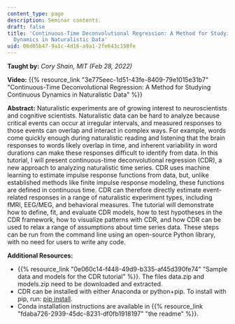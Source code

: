 ```yaml
---
content_type: page
description: Seminar contents.
draft: false
title: 'Continuous-Time Deconvolutional Regression: A Method for Studying Continuous
  Dynamics in Naturalistic Data'
uid: 06d05b47-9a1c-4d16-a9a1-2fe643c158fe
---
```

**Taught by:** *Cory Shain, MIT (Feb 28, 2022)*

**Video:** {{% resource_link "3e775eec-1d51-43fe-8409-79e1015e31b7" "Continuous-Time Deconvolutional Regression: A Method for Studying Continuous Dynamics in Naturalistic Data" %}}

**Abstract:** Naturalistic experiments are of growing interest to neuroscientists and cognitive scientists. Naturalistic data can be hard to analyze because critical events can occur at irregular intervals, and measured responses to those events can overlap and interact in complex ways. For example, words come quickly enough during naturalistic reading and listening that the brain responses to words likely overlap in time, and inherent variability in word durations can make these responses difficult to identify from data. In this tutorial, I will present continuous-time deconvolutional regression (CDR), a new approach to analyzing naturalistic time series. CDR uses machine learning to estimate impulse response functions from data, but, unlike established methods like finite impulse response modeling, these functions are defined in continuous time. CDR can therefore directly estimate event-related responses in a range of naturalistic experiment types, including fMRI, EEG/MEG, and behavioral measures. The tutorial will demonstrate how to define, fit, and evaluate CDR models, how to test hypotheses in the CDR framework, how to visualize patterns with CDR, and how CDR can be used to relax a range of assumptions about time series data. These steps can be run from the command line using an open-source Python library, with no need for users to write any code.

**Additional Resources:**

- {{% resource_link "0e060c14-f448-49d9-b335-af45d390fe74" "Sample data and models for the CDR tutorial" %}}. The files data.zip and models.zip need to be downloaded and extracted.
- CDR can be installed with either Anaconda or python+pip. To install with pip, run: [pip install]( https://github.com/coryshain/cdr/archive/refs/tags/v0.5.3.tar.gz).
- Conda installation instructions are available in {{% resource_link "fdaba726-2939-45dc-8231-df0fb1918197" "the readme" %}}.